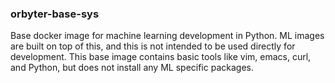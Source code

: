 ### orbyter-base-sys

Base docker image for machine learning development in Python. ML images are built on top
of this, and this is not intended to be used directly for development. This base image contains
basic tools like vim, emacs, curl, and Python, but does not install any ML specific
packages.